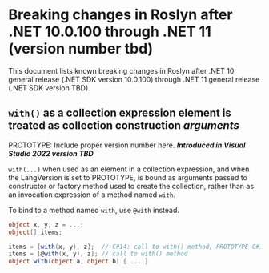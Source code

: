 # Breaking changes in Roslyn after .NET 10.0.100 through .NET 11 (version number tbd)

This document lists known breaking changes in Roslyn after .NET 10 general release (.NET SDK version 10.0.100) through .NET 11 general release (.NET SDK version TBD).

## `with()` as a collection expression element is treated as collection construction *arguments*

PROTOTYPE: Include proper version number here.
***Introduced in Visual Studio 2022 version TBD***

`with(...)` when used as an element in a collection expression, and when the LangVersion is set to PROTOTYPE, is bound as arguments passed to constructor or
factory method used to create the collection, rather than as an invocation expression of a method named `with`.

To bind to a method named `with`, use `@with` instead.

```cs
object x, y, z = ...;
object[] items;

items = [with(x, y), z];  // C#14: call to with() method; PROTOTYPE C#14: error args not supported for object[]
items = [@with(x, y), z]; // call to with() method
object with(object a, object b) { ... }
```